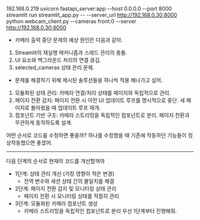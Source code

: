 192.168.0.219
uvicorn fastapi_server:app --host 0.0.0.0 --port 8000
streamlit run streamlit_app.py -- --server_url http://192.168.0.30:8000
python webcam_client.py --cameras front:0 --server http://192.168.0.30:8000


- 카메라 출력 중단 문제의 예상 원인은 다음과 같아.  
1. Streamlit의 재실행 메커니즘과 스레드 관리의 충돌.  
2. UI 요소와 백그라운드 처리의 연결 끊김.  
3. selected_cameras 상태 관리 문제.  
  
- 문제를 해결하기 위해 제시된 솔루션들을 하나씩 적용 해나가고 싶어. 
1.  모듈화된 상태 관리: 카메라 연결/처리 상태를 페이지와 독립적으로 관리.  
2. 페이지 전환 감지: 페이지 전환 시 이전 UI 업데이트 루프를 명시적으로 중단. 새 페이지로 돌아왔을 때 업데이트 루프 재개.  
3. 컴포넌트 기반 구조: 카메라 스트리밍을 독립적인 컴포넌트로 분리. 페이지 전환과 무관하게 동작하도록 설계.  
  
어떤 순서로 코드를 수정하면 좋을까? 하나를 수정했을 때 기존에 작동하던 기능들이 정상작동했으면 좋겠어.

---
다음 단계의 순서로 현재의 코드를 개선할꺼야
- 1단계: 상태 관리 개선 (가장 영향이 적은 변경)
	- 전역 변수와 세션 상태 간의 불일치를 해결
- 2단계: 페이지 전환 감지 및 모니터링 상태 관리
	- 페이지 전환 시 모니터링 상태를 적절히 관리
- 3단계: 모듈화된 카메라 컴포넌트 생성
	- 카메라 스트리밍을 독립적인 컴포넌트로 분리
우선 1단계부터 진행해줘.